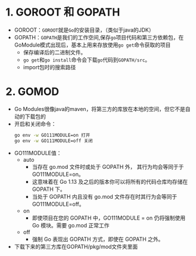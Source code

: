 # 1. GOROOT 和 GOPATH
* GOROOT：```GOROOT```就是```Go```的安装目录，（类似于java的JDK）
* GOPATH：```GOPATH```是我们的工作空间,保存```go```项目代码和第三方依赖包，在GoModule模式出现后，基本上用来存放使用```go get```命令获取的项目
  * 保存编译后的二进制文件。
  * ```go get```和```go install```命令会下载```go```代码到```GOPATH/src```。
  * import包时的搜索路径
# 2. GOMOD
* Go Modules很像java的maven，将第三方的库放在本地的空间，但它不是自动的下载包的
* 开启和关闭命令：
  ```bash
  go env -w GO111MODULE=on 打开
  go env -w GO111MODULE=off 关闭
  ```
* GO111MODULE值：
  * auto
    * 当存在 go.mod 文件时或处于 GOPATH 外， 其行为均会等同于于 GO111MODULE=on。
    * 这意味着在 Go 1.13 及之后的版本你可以将所有的代码仓库均存储在 GOPATH 下。
    * 当处于 GOPATH 内且没有 go.mod 文件存在时其行为会等同于 GO111MODULE=off。
  * on
    * 即使项目在您的 GOPATH 中，GO111MODULE = on 仍将强制使用 Go 模块。需要 go.mod 正常工作
  * off
    * 强制 Go 表现出 GOPATH 方式，即使在 GOPATH 之外。
* 下载下来的第三方库在GOPATH/pkg/mod文件夹里面
